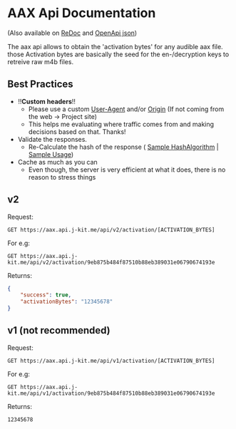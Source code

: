 
# AAX Api Documentation

(Also available on [ReDoc](https://aax.api.j-kit.me/ReDoc) and [OpenApi json](https://aax.api.j-kit.me/swagger/v1/swagger.json))


The aax api allows to obtain the 'activation bytes' for any audible aax file. those Activation bytes are basically the seed for the  en-/decryption keys to retreive raw m4b files.

## Best Practices

- !!**Custom headers**!!
	- Please use a custom [User-Agent](https://developer.mozilla.org/de/docs/Web/HTTP/Headers/User-Agent) and/or [Origin](https://developer.mozilla.org/en-US/docs/Web/HTTP/Headers/Origin) (If not coming from the web -> Project site)
	- This helps me evaluating where traffic comes from and making decisions based on that. Thanks! 
- Validate the responses. 
	- Re-Calculate the hash of the response ( [Sample HashAlgorithm](https://github.com/audible-tools/audible-tools.github.io/blob/926a3b6ea8f3bc0d71f294adc78d4bbd545c20ab/src/Utils/AaxHashAlgorithm.js) | [Sample Usage](https://github.com/audible-tools/audible-tools.github.io/blob/926a3b6ea8f3bc0d71f294adc78d4bbd545c20ab/src/ChecksumResolver.js#L150))
- Cache as much as you can
	- Even though, the server is very efficient at what it does, there is no reason to stress things


## v2

Request:

    GET https://aax.api.j-kit.me/api/v2/activation/[ACTIVATION_BYTES]

For e.g:

    GET https://aax.api.j-kit.me/api/v2/activation/9eb875b484f87510b88eb389031e06790674193e

Returns: 

```json
{
	"success": true,
	"activationBytes": "12345678"
}
```


## v1 (not recommended)
Request:

    GET https://aax.api.j-kit.me/api/v1/activation/[ACTIVATION_BYTES]

For e.g:

    GET https://aax.api.j-kit.me/api/v1/activation/9eb875b484f87510b88eb389031e06790674193e

Returns: 

	12345678
    



